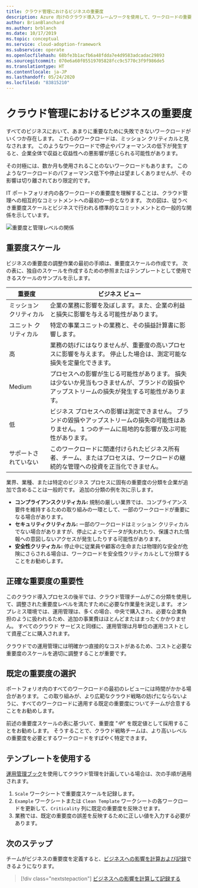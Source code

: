 ```yaml
---
title: クラウド管理におけるビジネスの重要度
description: Azure 向けのクラウド導入フレームワークを使用して、ワークロードの重要度を把握し、収益と収益性への悪影響を回避します。
author: BrianBlanchard
ms.author: brblanch
ms.date: 10/17/2019
ms.topic: conceptual
ms.service: cloud-adoption-framework
ms.subservice: operate
ms.openlocfilehash: 68bfe3b1acfb6a48fdda7e4d9583adcadac29893
ms.sourcegitcommit: 070e6a60f05519705828fcc9c5770c3f9f986de5
ms.translationtype: HT
ms.contentlocale: ja-JP
ms.lasthandoff: 05/24/2020
ms.locfileid: "83815210"
---
```

# <a name="business-criticality-in-cloud-management"></a>クラウド管理におけるビジネスの重要度

すべてのビジネスにおいて、あまりに重要なために失敗できないワークロードがいくつか存在します。 これらのワークロードは、ミッション クリティカルと見なされます。 このようなワークロードで停止やパフォーマンスの低下が発生すると、企業全体で収益と収益性への悪影響が感じられる可能性があります。

その対極には、数か月も使用されることのないワークロードもあります。 このようなワークロードのパフォーマンス低下や停止は望ましくありませんが、その影響は切り離されており限定的です。

IT ポートフォリオ内の各ワークロードの重要度を理解することは、クラウド管理への相互的なコミットメントへの最初の一歩となります。 次の図は、従うべき重要度スケールとビジネスで行われる標準的なコミットメントとの一般的な関係を示しています。

![重要度と管理レベルの関係](../../_images/manage/cloud-criticality-alignment.png)

## <a name="criticality-scale"></a>重要度スケール

ビジネスの重要度の調整作業の最初の手順は、重要度スケールの作成です。 次の表に、独自のスケールを作成するための参照またはテンプレートとして使用できるスケールのサンプルを示します。

| 重要度 | ビジネス ビュー |
| --------- | --------- |
| ミッション クリティカル |  企業の業務に影響を及ぼします。また、企業の利益と損失に影響を与える可能性があります。 |
| ユニット クリティカル | 特定の事業ユニットの業務と、その損益計算書に影響します。 |
| 高 | 業務の妨げにはなりませんが、重要度の高いプロセスに影響を与えます。 停止した場合は、測定可能な損失を定量化できます。 |
| Medium | プロセスへの影響が生じる可能性があります。 損失は少ないか見当もつきませんが、ブランドの毀損やアップストリームの損失が発生する可能性があります。 |
| 低 | ビジネス プロセスへの影響は測定できません。 ブランドの毀損やアップストリームの損失の可能性はありません。 1 つのチームに局地的な影響が及ぶ可能性があります。 |
| サポートされていない | このワークロードに関連付けられたビジネス所有者、チーム、またはプロセスは、ワークロードの継続的な管理への投資を正当化できません。 |

業界、業種、または特定のビジネス プロセスに固有の重要度の分類を企業が追加で含めることは一般的です。 追加の分類の例を次に示します。

- **コンプライアンスクリティカル:** 規制の厳しい業界では、コンプライアンス要件を維持するための取り組みの一環として、一部のワークロードが重要になる場合があります。
- **セキュリティクリティカル:** 一部のワークロードはミッション クリティカルでない場合がありますが、停止によってデータが失われたり、保護された情報への意図しないアクセスが発生したりする可能性があります。
- **安全性クリティカル:** 停止中に従業員や顧客の生命または物理的な安全が危険にさらされる場合は、ワークロードを安全性クリティカルとして分類することをお勧めします。

## <a name="importance-of-accurate-criticality"></a>正確な重要度の重要性

このクラウド導入プロセスの後半では、クラウド管理チームがこの分類を使用して、調整された重要度レベルを満たすために必要な作業量を決定します。 オンプレミス環境では、運用管理は、多くの場合、中央で購入され、必要な企業負担のように扱われるため、追加の事業費はほとんどまたはまったくかかりません。 すべてのクラウド サービスと同様に、運用管理は月単位の運用コストとして資産ごとに購入されます。

クラウドでの運用管理には明確かつ直接的なコストがあるため、コストと必要な重要度のスケールを適切に調整することが重要です。

## <a name="select-a-default-criticality"></a>既定の重要度の選択

ポートフォリオ内のすべてのワークロードの最初のレビューには時間がかかる場合があります。 この取り組みが、より広範なクラウド戦略の妨げにならないように、すべてのワークロードに適用する既定の重要度についてチームが合意することをお勧めします。

前述の重要度スケールの表に基づいて、重要度 "_中_" を既定値として採用することをお勧めします。 そうすることで、クラウド戦略チームは、より高いレベルの重要度を必要とするワークロードをすばやく特定できます。

## <a name="use-the-template"></a>テンプレートを使用する

[運用管理ブック](https://raw.githubusercontent.com/Microsoft/CloudAdoptionFramework/master/manage/opsmanagementworkbook.xlsx)を使用してクラウド管理を計画している場合は、次の手順が適用されます。

1. `Scale` ワークシートで重要度スケールを記録します。
2. `Example` ワークシートまたは `Clean Template` ワークシートの各ワークロードを更新して、`Criticality` 列に既定の重要度を反映させます。
3. 業務では、既定の重要度の誤差を反映するために正しい値を入力する必要があります。

## <a name="next-steps"></a>次のステップ

チームがビジネスの重要度を定義すると、[ビジネスへの影響を計算および記録](./impact.md)できるようになります。

> [!div class="nextstepaction"]
> [ビジネスへの影響を計算して記録する](./impact.md)
